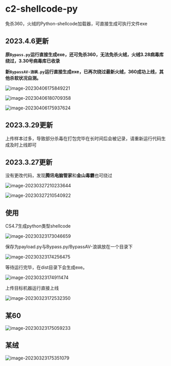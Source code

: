 # c2-shellcode-py
免杀360，火绒的Python-shellcode加载器，可直接生成可执行文件exe

## 2023.4.6更新

**原`Bypass.py`运行直接生成exe，还可免杀360，无法免杀火绒，火绒3.28病毒库绕过，3.30号病毒库已收录**

**新`BypassAV-浪飒.py`运行直接生成exe，已再次绕过最新火绒，360成功上线，其他杀软状况自测。**



![image-20230406175849221](https://img2023.cnblogs.com/blog/2411575/202304/2411575-20230406180433832-1347029140.png)

![image-20230406180709358](https://img2023.cnblogs.com/blog/2411575/202304/2411575-20230406180710010-930191902.png)

![image-20230406175937624](https://img2023.cnblogs.com/blog/2411575/202304/2411575-20230406180725107-1489772396.png)

## 2023.3.29更新

上传样本过多，导致部分杀毒在打包完毕在长时间后会被记录，请重新运行代码生成及时上线即可

## 2023.3.27更新

没有更改代码，发现**腾讯电脑管家**和**金山毒霸**也可绕过

![image-20230327210233644](https://img2023.cnblogs.com/blog/2411575/202303/2411575-20230327210404487-1102022697.png)

![image-20230327210540922](https://img2023.cnblogs.com/blog/2411575/202303/2411575-20230327210539969-230609198.png)



## 使用

CS4.7生成python类型shellcode

![image-20230323173046659](https://img2023.cnblogs.com/blog/2411575/202303/2411575-20230323173046883-891160038.png)

保存为payload.py与Bypass.py/BypassAV-浪飒放在一个目录下

![image-20230323174256475](https://img2023.cnblogs.com/blog/2411575/202303/2411575-20230323174256651-1588728063.png)

等待运行完毕，在dist目录下会生成exe。

![image-20230323174911474](https://img2023.cnblogs.com/blog/2411575/202303/2411575-20230323174917591-116118579.png)

上传目标机器运行直接上线

![image-20230323172532350](https://img2023.cnblogs.com/blog/2411575/202303/2411575-20230323172532786-689062764.png)

## 某60

![image-20230323175059233](https://img2023.cnblogs.com/blog/2411575/202303/2411575-20230323175059639-1587542681.png)

## 某绒

![image-20230323175351079](https://img2023.cnblogs.com/blog/2411575/202303/2411575-20230323175351380-242584426.png)
